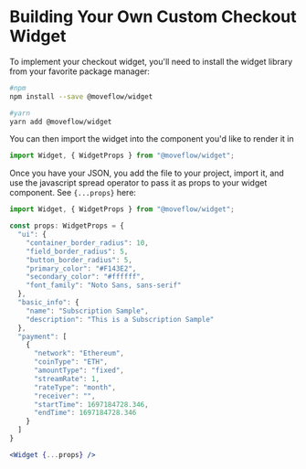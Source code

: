 # **Building Your Own Custom Checkout Widget**

To implement your checkout widget, you'll need to install the widget library from your favorite package manager:

```bash
#npm
npm install --save @moveflow/widget

#yarn
yarn add @moveflow/widget
```

You can then import the widget into the component you'd like to render it in



```jsx
import Widget, { WidgetProps } from "@moveflow/widget";
```

Once you have your JSON, you add the file to your project, import it, and use the javascript spread operator to pass it as props to your widget component. See `{...props}` here:

```jsx
import Widget, { WidgetProps } from "@moveflow/widget";

const props: WidgetProps = {
  "ui": {
    "container_border_radius": 10,
    "field_border_radius": 5,
    "button_border_radius": 5,
    "primary_color": "#F143E2",
    "secondary_color": "#ffffff",
    "font_family": "Noto Sans, sans-serif"
  },
  "basic_info": {
    "name": "Subscription Sample",
    "description": "This is a Subscription Sample"
  },
  "payment": [
    {
      "network": "Ethereum",
      "coinType": "ETH",
      "amountType": "fixed",
      "streamRate": 1,
      "rateType": "month",
      "receiver": "",
      "startTime": 1697184728.346,
      "endTime": 1697184728.346
    }
  ]
}

<Widget {...props} />
```
